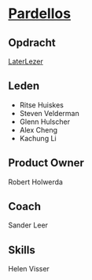 # [Pardellos](https://nl.wikipedia.org/wiki/Pardellynx)

## Opdracht

[LaterLezer](opdracht)

## Leden

- Ritse Huiskes
- Steven Velderman
- Glenn Hulscher
- Alex Cheng
- Kachung Li

## Product Owner

Robert Holwerda

## Coach

Sander Leer

## Skills

Helen Visser
